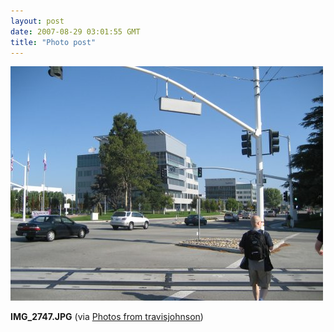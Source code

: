 ```yaml
---
layout: post
date: 2007-08-29 03:01:55 GMT
title: "Photo post"
---
```

![travisj](/images/51bfdcf9a861f91f16731c9d4f20c932de0585b9e04a9a62fed4e68c286b08c4.jpg)

<b>IMG_2747.JPG</b> (via <a href="http://www.flickr.com/photos/travisjohnson/1263028350/">Photos from travisjohnson</a>)